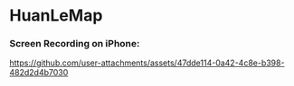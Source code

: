 # HuanLeMap

### Screen Recording on iPhone:

https://github.com/user-attachments/assets/47dde114-0a42-4c8e-b398-482d2d4b7030

